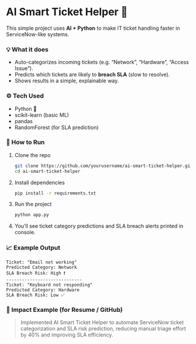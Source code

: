 # AI Smart Ticket Helper 🤖

This simple project uses **AI + Python** to make IT ticket handling faster in ServiceNow-like systems.

### 💡 What it does
- Auto-categorizes incoming tickets (e.g. “Network”, “Hardware”, “Access Issue”).
- Predicts which tickets are likely to **breach SLA** (slow to resolve).
- Shows results in a simple, explainable way.

### ⚙️ Tech Used
- Python 🐍  
- scikit-learn (basic ML)  
- pandas  
- RandomForest (for SLA prediction)

### 🧩 How to Run
1. Clone the repo  
   ```bash
   git clone https://github.com/yourusername/ai-smart-ticket-helper.git
   cd ai-smart-ticket-helper
   ```

2. Install dependencies  
   ```bash
   pip install -r requirements.txt
   ```

3. Run the project  
   ```bash
   python app.py
   ```

4. You’ll see ticket category predictions and SLA breach alerts printed in console.

### 📈 Example Output

```
Ticket: "Email not working"
Predicted Category: Network
SLA Breach Risk: High ❗
-----------------------------
Ticket: "Keyboard not responding"
Predicted Category: Hardware
SLA Breach Risk: Low ✅
```

### 🏢 Impact Example (for Resume / GitHub)
> Implemented AI Smart Ticket Helper to automate ServiceNow ticket categorization and SLA risk prediction, reducing manual triage effort by 40% and improving SLA efficiency.


